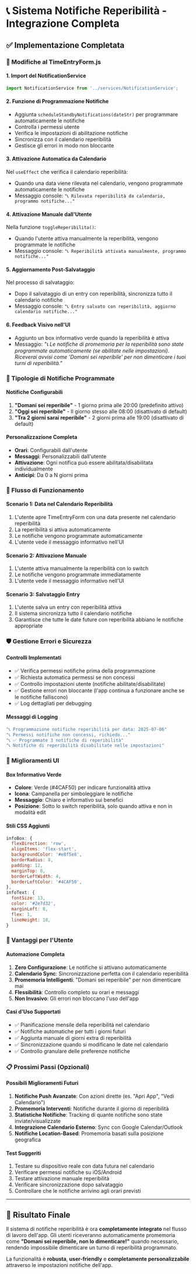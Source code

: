 # 📞 Sistema Notifiche Reperibilità - Integrazione Completa

## ✅ Implementazione Completata

### 🔧 Modifiche al TimeEntryForm.js

#### 1. **Import del NotificationService**
```javascript
import NotificationService from '../services/NotificationService';
```

#### 2. **Funzione di Programmazione Notifiche**
- Aggiunta `scheduleStandbyNotifications(dateStr)` per programmare automaticamente le notifiche
- Controlla i permessi utente
- Verifica le impostazioni di abilitazione notifiche
- Sincronizza con il calendario reperibilità
- Gestisce gli errori in modo non bloccante

#### 3. **Attivazione Automatica da Calendario**
Nel `useEffect` che verifica il calendario reperibilità:
- Quando una data viene rilevata nel calendario, vengono programmate automaticamente le notifiche
- Messaggio console: `"📞 Rilevata reperibilità da calendario, programmo notifiche..."`

#### 4. **Attivazione Manuale dall'Utente**
Nella funzione `toggleReperibilita()`:
- Quando l'utente attiva manualmente la reperibilità, vengono programmate le notifiche
- Messaggio console: `"📞 Reperibilità attivata manualmente, programmo notifiche..."`

#### 5. **Aggiornamento Post-Salvataggio**
Nel processo di salvataggio:
- Dopo il salvataggio di un entry con reperibilità, sincronizza tutto il calendario notifiche
- Messaggio console: `"📞 Entry salvato con reperibilità, aggiorno calendario notifiche..."`

#### 6. **Feedback Visivo nell'UI**
- Aggiunto un box informativo verde quando la reperibilità è attiva
- Messaggio: *"📞 Le notifiche di promemoria per la reperibilità sono state programmate automaticamente (se abilitate nelle impostazioni). Riceverai avvisi come 'Domani sei reperibile' per non dimenticare i tuoi turni di reperibilità."*

### 🎯 Tipologie di Notifiche Programmate

#### **Notifiche Configurabili**
1. **"Domani sei reperibile"** - 1 giorno prima alle 20:00 (predefinito attivo)
2. **"Oggi sei reperibile"** - Il giorno stesso alle 08:00 (disattivato di default)
3. **"Tra 2 giorni sarai reperibile"** - 2 giorni prima alle 19:00 (disattivato di default)

#### **Personalizzazione Completa**
- **Orari**: Configurabili dall'utente
- **Messaggi**: Personalizzabili dall'utente
- **Attivazione**: Ogni notifica può essere abilitata/disabilitata individualmente
- **Anticipi**: Da 0 a N giorni prima

### 🔄 Flusso di Funzionamento

#### **Scenario 1: Data nel Calendario Reperibilità**
1. L'utente apre TimeEntryForm con una data presente nel calendario reperibilità
2. La reperibilità si attiva automaticamente
3. Le notifiche vengono programmate automaticamente
4. L'utente vede il messaggio informativo nell'UI

#### **Scenario 2: Attivazione Manuale**
1. L'utente attiva manualmente la reperibilità con lo switch
2. Le notifiche vengono programmate immediatamente
3. L'utente vede il messaggio informativo nell'UI

#### **Scenario 3: Salvataggio Entry**
1. L'utente salva un entry con reperibilità attiva
2. Il sistema sincronizza tutto il calendario notifiche
3. Garantisce che tutte le date future con reperibilità abbiano le notifiche appropriate

### 🛡️ Gestione Errori e Sicurezza

#### **Controlli Implementati**
- ✅ Verifica permessi notifiche prima della programmazione
- ✅ Richiesta automatica permessi se non concessi
- ✅ Controllo impostazioni utente (notifiche abilitate/disabilitate)
- ✅ Gestione errori non bloccante (l'app continua a funzionare anche se le notifiche falliscono)
- ✅ Log dettagliati per debugging

#### **Messaggi di Logging**
```javascript
"📞 Programmazione notifiche reperibilità per data: 2025-07-06"
"📞 Permessi notifiche non concessi, richiedo..."
"📞 ✅ Programmate 3 notifiche di reperibilità"
"📞 Notifiche di reperibilità disabilitate nelle impostazioni"
```

### 🎨 Miglioramenti UI

#### **Box Informativo Verde**
- **Colore**: Verde (#4CAF50) per indicare funzionalità attiva
- **Icona**: Campanella per simboleggiare le notifiche
- **Messaggio**: Chiaro e informativo sui benefici
- **Posizione**: Sotto lo switch reperibilità, solo quando attiva e non in modalità edit

#### **Stili CSS Aggiunti**
```javascript
infoBox: {
  flexDirection: 'row',
  alignItems: 'flex-start',
  backgroundColor: '#e8f5e8',
  borderRadius: 8,
  padding: 12,
  marginTop: 8,
  borderLeftWidth: 4,
  borderLeftColor: '#4CAF50',
},
infoText: {
  fontSize: 13,
  color: '#2e7d32',
  marginLeft: 8,
  flex: 1,
  lineHeight: 18,
}
```

### 🚀 Vantaggi per l'Utente

#### **Automazione Completa**
1. **Zero Configurazione**: Le notifiche si attivano automaticamente
2. **Calendario Sync**: Sincronizzazione perfetta con il calendario reperibilità
3. **Promemoria Intelligenti**: "Domani sei reperibile" per non dimenticare mai
4. **Flessibilità**: Controllo completo su orari e messaggi
5. **Non Invasivo**: Gli errori non bloccano l'uso dell'app

#### **Casi d'Uso Supportati**
- ✅ Pianificazione mensile della reperibilità nel calendario
- ✅ Notifiche automatiche per tutti i giorni futuri
- ✅ Aggiunta manuale di giorni extra di reperibilità
- ✅ Sincronizzazione quando si modificano le date nel calendario
- ✅ Controllo granulare delle preferenze notifiche

### 📋 Prossimi Passi (Opzionali)

#### **Possibili Miglioramenti Futuri**
1. **Notifiche Push Avanzate**: Con azioni dirette (es. "Apri App", "Vedi Calendario")
2. **Promemoria Interventi**: Notifiche durante il giorno di reperibilità
3. **Statistiche Notifiche**: Tracking di quante notifiche sono state inviate/visualizzate
4. **Integrazione Calendario Esterno**: Sync con Google Calendar/Outlook
5. **Notifiche Location-Based**: Promemoria basati sulla posizione geografica

#### **Test Suggeriti**
1. Testare su dispositivo reale con data futura nel calendario
2. Verificare permessi notifiche su iOS/Android
3. Testare attivazione manuale reperibilità
4. Verificare sincronizzazione dopo salvataggio
5. Controllare che le notifiche arrivino agli orari previsti

---

## 🎉 Risultato Finale

Il sistema di notifiche reperibilità è ora **completamente integrato** nel flusso di lavoro dell'app. Gli utenti riceveranno automaticamente promemoria come **"Domani sei reperibile, non lo dimenticare!"** quando necessario, rendendo impossibile dimenticare un turno di reperibilità programmato.

La funzionalità è **robusta**, **user-friendly** e **completamente personalizzabile** attraverso le impostazioni notifiche dell'app.
